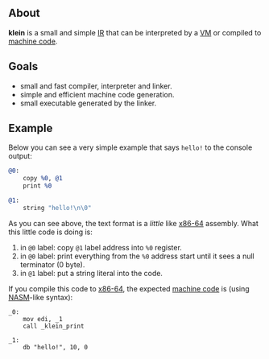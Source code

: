 ## About
**klein** is a small and simple [IR](https://en.wikipedia.org/wiki/Intermediate_representation) that can be interpreted by a [VM](https://en.wikipedia.org/wiki/Virtual_machine) or compiled to [machine code](https://en.wikipedia.org/wiki/Machine_code).

## Goals
- small and fast compiler, interpreter and linker.
- simple and efficient machine code generation.
- small executable generated by the linker.

## Example
Below you can see a very simple example that says `hello!` to the console output:
```llvm
@0:
	copy %0, @1
	print %0

@1:
	string "hello!\n\0"
```
As you can see above, the text format is a *little* like [x86-64](https://en.wikipedia.org/wiki/X86-64) assembly. What this little code is doing is:
1. in `@0` label: copy `@1` label address into `%0` register.
2. in `@0` label: print everything from the `%0` address start until it sees a null terminator (0 byte).
3. in `@1` label: put a string literal into the code.

If you compile this code to [x86-64](https://en.wikipedia.org/wiki/X86-64), the expected [machine code](https://en.wikipedia.org/wiki/Machine_code) is (using [NASM](https://en.wikipedia.org/wiki/Netwide_Assembler)-like syntax):
```x86asm
_0:
	mov edi, _1
	call _klein_print
	
_1:
	db "hello!", 10, 0
```
